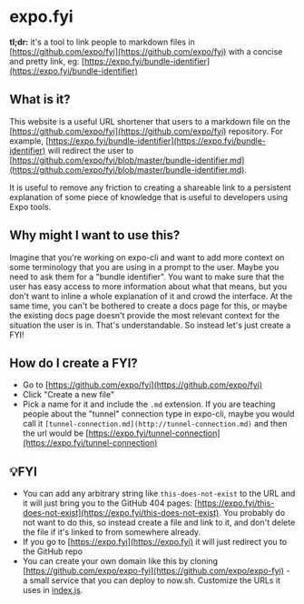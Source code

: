 # expo.fyi

**tl;dr:** it's a tool to link people to markdown files in [https://github.com/expo/fyi](https://github.com/expo/fyi) with a concise and pretty link, eg: [https://expo.fyi/bundle-identifier](https://expo.fyi/bundle-identifier) 

## **What is it?**

This website is a useful URL shortener that users to a markdown file on the [https://github.com/expo/fyi](https://github.com/expo/fyi) repository. For example, [https://expo.fyi/bundle-identifier](https://expo.fyi/bundle-identifier) will redirect the user to [https://github.com/expo/fyi/blob/master/bundle-identifier.md](https://github.com/expo/fyi/blob/master/bundle-identifier.md).

It is useful to remove any friction to creating a shareable link to a persistent explanation of some piece of knowledge that is useful to developers using Expo tools.

## Why might I want to use this?

Imagine that you're working on expo-cli and want to add more context on some terminology that you are using in a prompt to the user. Maybe you need to ask them for a "bundle identifier". You want to make sure that the user has easy access to more information about what that means, but you don't want to inline a whole explanation of it and crowd the interface. At the same time, you can't be bothered to create a docs page for this, or maybe the existing docs page doesn't provide the most relevant context for the situation the user is in. That's understandable. So instead let's just create a FYI!

## How do I create a FYI?

- Go to [https://github.com/expo/fyi](https://github.com/expo/fyi)
- Click "Create a new file"
- Pick a name for it and include the `.md` extension. If you are teaching people about the "tunnel" connection type in expo-cli, maybe you would call it `[tunnel-connection.md](http://tunnel-connection.md)` and then the url would be [https://expo.fyi/tunnel-connection](https://expo.fyi/tunnel-connection)

## 💡**FYI**

- You can add any arbitrary string like `this-does-not-exist` to the URL and it will just bring you to the GitHub 404 pages: [https://expo.fyi/this-does-not-exist](https://expo.fyi/this-does-not-exist). You probably do not want to do this, so instead create a file and link to it, and don't delete the file if it's linked to from somewhere already.
- If you go to [https://expo.fyi](https://expo.fyi) it will just redirect you to the GitHub repo
- You can create your own domain like this by cloning [https://github.com/expo/expo-fyi](https://github.com/expo/expo-fyi) - a small service that you can deploy to now.sh. Customize the URLs it uses in [index.js](https://github.com/expo/expo-fyi/blob/master/index.js).
